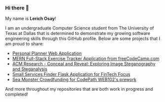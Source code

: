 ### Hi there 👋

My name is **Lerich Osay**! 

I am an undergraduate Computer Science student from The University of Texas at Dallas that is determined to demonstrate my growing software engineering skills through this GitHub profile. Below are some projects that I am proud to share:

* [Personal Planner Web Application](https://github.com/LerichO/planner-full-stack-app)
* [MERN Full-Stack Exercise Tracker Application from freeCodeCamp.com](https://github.com/LerichO/mern-exercise-tracker)
* [ACM Research - Conceal and Reveal: Exploring Image Steganography and Steganalysis](https://github.com/ACM-Research/Conceal-and-Reveal/)
* [Small Services Finder Flask Application for FinTech Focus](https://github.com/LerichO/final-project)
* [Sea Monster Crowdfunding for CodePath WEB102's prework](https://github.com/LerichO/web102_prework)

And more throughout my repositories that are both work in progress and completed!
<!--
**LerichO/LerichO** is a ✨ _special_ ✨ repository because its `README.md` (this file) appears on your GitHub profile.

Here are some ideas to get you started:

- 🔭 I’m currently working on ...
- 🌱 I’m currently learning ...
- 👯 I’m looking to collaborate on ...
- 🤔 I’m looking for help with ...
- 💬 Ask me about ...
- 📫 How to reach me: ...
- 😄 Pronouns: ...
- ⚡ Fun fact: ...
-->
